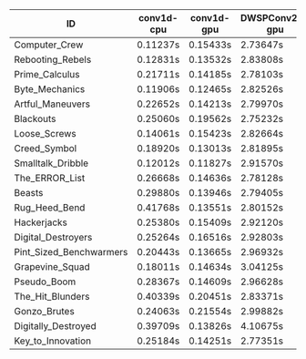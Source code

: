 |ID|conv1d-cpu|conv1d-gpu|DWSPConv2D-gpu|gemm-gpu|avg|
|-|-|-|-|-|-|
|Computer_Crew|0.11237s|0.15433s|2.73647s|1.65144s|1.16365s|
|Rebooting_Rebels|0.12831s|0.13532s|2.83808s|1.66300s|1.19118s|
|Prime_Calculus|0.21711s|0.14185s|2.78103s|1.66144s|1.20036s|
|Byte_Mechanics|0.11906s|0.12465s|2.82526s|1.74077s|1.20243s|
|Artful_Maneuvers|0.22652s|0.14213s|2.79970s|1.66475s|1.20827s|
|Blackouts|0.25060s|0.19562s|2.75232s|1.64552s|1.21101s|
|Loose_Screws|0.14061s|0.15423s|2.82664s|1.74470s|1.21655s|
|Creed_Symbol|0.18920s|0.13013s|2.81895s|1.73289s|1.21779s|
|Smalltalk_Dribble|0.12012s|0.11827s|2.91570s|1.73934s|1.22336s|
|The_ERROR_List|0.26668s|0.14636s|2.78128s|1.86431s|1.26466s|
|Beasts|0.29880s|0.13946s|2.79405s|1.85105s|1.27084s|
|Rug_Heed_Bend|0.41768s|0.13551s|2.80152s|1.81103s|1.29143s|
|Hackerjacks|0.25380s|0.15409s|2.92120s|1.86191s|1.29775s|
|Digital_Destroyers|0.25264s|0.16516s|2.92803s|1.86430s|1.30253s|
|Pint_Sized_Benchwarmers|0.20443s|0.13665s|2.96932s|1.91267s|1.30577s|
|Grapevine_Squad|0.18011s|0.14634s|3.04125s|1.86225s|1.30749s|
|Pseudo_Boom|0.28367s|0.14609s|2.96628s|1.88101s|1.31926s|
|The_Hit_Blunders|0.40339s|0.20451s|2.83371s|1.86735s|1.32724s|
|Gonzo_Brutes|0.24063s|0.21554s|2.99882s|1.88878s|1.33594s|
|Digitally_Destroyed|0.39709s|0.13826s|4.10675s|2.41931s|1.76535s|
|Key_to_Innovation|0.25184s|0.14251s|2.77351s|infs|infs|
